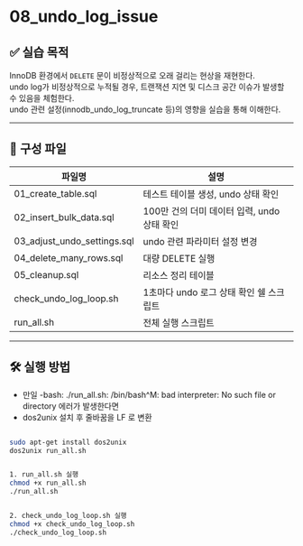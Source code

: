 # 08_undo_log_issue


## ✅ 실습 목적

InnoDB 환경에서 `DELETE` 문이 비정상적으로 오래 걸리는 현상을 재현한다.  
undo log가 비정상적으로 누적될 경우, 트랜잭션 지연 및 디스크 공간 이슈가 발생할 수 있음을 체험한다.  
undo 관련 설정(innodb_undo_log_truncate 등)의 영향을 실습을 통해 이해한다.


---


## 📁 구성 파일

| 파일명 | 설명 |
|--------|------|
| 01_create_table.sql | 테스트 테이블 생성, undo 상태 확인 |
| 02_insert_bulk_data.sql | 100만 건의 더미 데이터 입력, undo 상태 확인 |
| 03_adjust_undo_settings.sql | undo 관련 파라미터 설정 변경 |
| 04_delete_many_rows.sql | 대량 DELETE 실행 |
| 05_cleanup.sql | 리소스 정리 테이블 |
| check_undo_log_loop.sh | 1초마다 undo 로그 상태 확인 쉘 스크립트 |
| run_all.sh | 전체 실행 스크립트 |


---


## 🛠️ 실행 방법

- 만일 -bash: ./run_all.sh: /bin/bash^M: bad interpreter: No such file or directory 에러가 발생한다면
- dos2unix 설치 후 줄바꿈을 LF 로 변환
  
```bash

sudo apt-get install dos2unix
dos2unix run_all.sh


1. run_all.sh 실행
chmod +x run_all.sh
./run_all.sh


2. check_undo_log_loop.sh 실행
chmod +x check_undo_log_loop.sh
./check_undo_log_loop.sh


